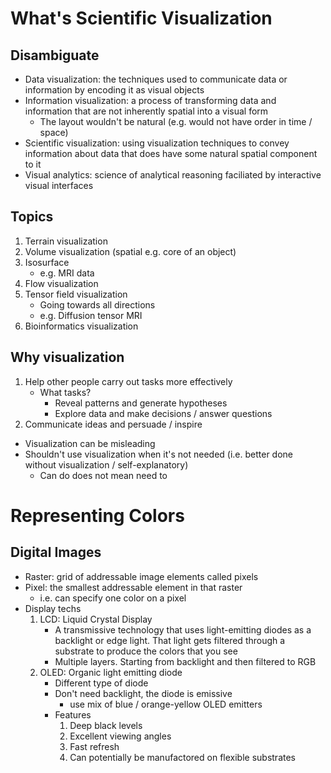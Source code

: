 # What's Scientific Visualization

## Disambiguate 
- Data visualization: the techniques used to communicate data or information by encoding it as visual objects
- Information visualization: a process of transforming data and information that are not inherently spatial into a visual form
	- The layout wouldn't be natural (e.g. would not have order in time / space)
- Scientific visualization: using visualization techniques to convey information about data that does have some natural spatial component to it
- Visual analytics: science of analytical reasoning faciliated by interactive visual interfaces

## Topics
1. Terrain visualization
1. Volume visualization (spatial e.g. core of an object)
1. Isosurface
	- e.g. MRI data
1. Flow visualization
1. Tensor field visualization
	- Going towards all directions
	- e.g. Diffusion tensor MRI
1. Bioinformatics visualization

## Why visualization
1. Help other people carry out tasks more effectively
	- What tasks?
		- Reveal patterns and generate hypotheses
		- Explore data and make decisions / answer questions
1. Communicate ideas and persuade / inspire

- Visualization can be misleading  
- Shouldn't use visualization when it's not needed (i.e. better done without visualization / self-explanatory)
	- Can do does not mean need to


# Representing Colors

## Digital Images
- Raster: grid of addressable image elements called pixels
- Pixel: the smallest addressable element in that raster
	- i.e. can specify one color on a pixel
- Display techs
	1. LCD: Liquid Crystal Display 
		- A transmissive technology that uses light-emitting diodes as a backlight or edge light. That light gets filtered through a substrate to produce the colors that you see
		- Multiple layers. Starting from backlight and then filtered to RGB
	1. OLED: Organic light emitting diode
		- Different type of diode
	 	- Don't need backlight, the diode is emissive
	 		- use mix of blue / orange-yellow OLED emitters
 		- Features
 			1. Deep black levels
 			1. Excellent viewing angles
 			1. Fast refresh
 			1. Can potentially be manufactored on flexible substrates 
